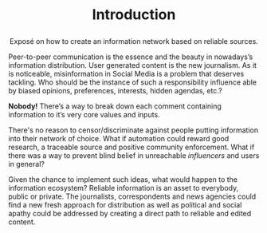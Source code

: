 
# <p align="center">Introduction</p>

<p align="center">Exposé on how to create an information network based on reliable sources. </p>
Peer-to-peer communication is the essence and the beauty in nowadays’s information distribution. User generated content is the new journalism. As it is noticeable, misinformation in Social Media is a problem that deserves tackling. Who should be the instance of such a responsibility influence able  by biased opinions, preferences, interests, hidden agendas, etc.?

**Nobody!** There’s a way to break down each comment containing information to it’s very core values and inputs.

There's no reason to censor/discriminate against people putting information into their network of choice. What if automation could reward good research, a traceable source and positive community enforcement. What if there was a way to prevent blind belief in unreachable _influencers_ and users in general?

Given the chance to implement such ideas, what would happen to the information ecosystem? Reliable information is an asset to everybody, public or private. The journalists, correspondents  and news agencies could find a new fresh approach for distribution as well as political and social apathy could be addressed by creating a direct path to reliable and edited content.
  
<!--stackedit_data:
eyJoaXN0b3J5IjpbLTkxNTI2Mzg4MSwtMzUyMzcwNTY3LC0xOD
Y2MzkxMTE1LC05NzY4MzIzNjUsMTM1OTE1MzgxLDMxODk1MDgx
NSwyMTM1NDg2Mzg3LDEyNzk1NjU0NDQsMTA3NTI5NDg0NiwtMT
U0Mzg1MzAzN119
-->